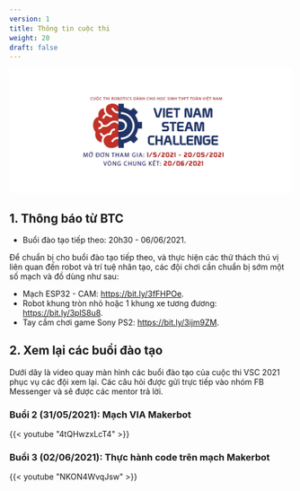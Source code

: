 ```yaml
---
version: 1
title: Thông tin cuộc thi
weight: 20
draft: false
---
```


![](vsc_2021.jpg)

## 1. Thông báo từ BTC

- Buổi đào tạo tiếp theo: 20h30 - 06/06/2021.

Để chuẩn bị cho buổi đào tạo tiếp theo, và thực hiện các thử thách thú vị liên quan đến robot và trí tuệ nhân tạo, các đội chơi cần chuẩn bị sớm một số mạch và đồ dùng như sau:

- Mạch ESP32 - CAM: <https://bit.ly/3fFHPOe>.
- Robot khung tròn nhỏ hoặc 1 khung xe tương đương: <https://bit.ly/3plS8u8>.
- Tay cầm chơi game Sony PS2: <https://bit.ly/3ijm9ZM>.

## 2. Xem lại các buổi đào tạo

Dưới dây là video quay màn hình các buổi đào tạo của cuộc thi VSC 2021 phục vụ các đội xem lại. Các câu hỏi được gửi trực tiếp vào nhóm FB Messenger và sẽ được các mentor trả lời.

### Buổi 2 (31/05/2021):  Mạch VIA Makerbot

{{< youtube "4tQHwzxLcT4" >}}

### Buổi 3 (02/06/2021): Thực hành code trên mạch Makerbot

{{< youtube "NKON4WvqJsw" >}}